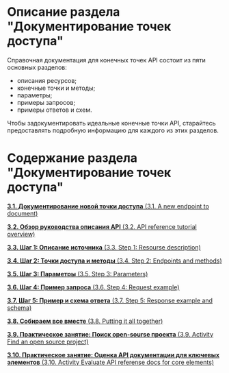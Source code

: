 # Описание раздела "Документирование точек доступа"

Справочная документация для конечных точек API состоит из пяти основных разделов:

- описания ресурсов;
- конечные точки и методы; 
- параметры; 
- примеры запросов;
- примеры ответов и схем.

 Чтобы задокументировать идеальные конечные точки API, старайтесь предоставлять подробную информацию для каждого из этих разделов.

# Содержание раздела "Документирование точек доступа"

[**3.1. Документирование новой точки доступа** (3.1. A new endpoint to document)](https://github.com/Starkovden/Documenting_APIs/blob/master/3.%20Documenting%20API%20endpoints/3.1.%20A%20new%20endpoint%20to%20document.md)

[**3.2. Обзор руководства описания API** (3.2. API reference tutorial overview)](https://github.com/Starkovden/Documenting_APIs/blob/master/3.%20Documenting%20API%20endpoints/3.2.%20API%20reference%20tutorial%20overview.md)

[**3.3. Шаг 1: Описание источника** (3.3. Step 1: Resourse description)](https://github.com/Starkovden/Documenting_APIs/blob/master/3.%20Documenting%20API%20endpoints/3.3.%20Step%201%20Resourse%20description.md)

[**3.4. Шаг 2: Точки доступа и методы** (3.4. Step 2: Endpoints and methods)](https://github.com/Starkovden/Documenting_APIs/blob/master/3.%20Documenting%20API%20endpoints/3.4.%20Step%202%20Endpoints%20and%20methods.md)

[**3.5. Шаг 3: Параметры** (3.5. Step 3: Parameters)](https://github.com/Starkovden/Documenting_APIs/blob/master/3.%20Documenting%20API%20endpoints/3.5.%20Step%203%20Parameters.md)

[**3.6. Шаг 4: Пример запроса** (3.6. Step 4: Request example)](https://github.com/Starkovden/Documenting_APIs/blob/master/3.%20Documenting%20API%20endpoints/3.6.%20Step%204%20Request%20example.md)

[**3.7. Шаг 5: Пример и схема ответа** (3.7. Step 5: Response example and schema)](https://github.com/Starkovden/Documenting_APIs/blob/master/3.%20Documenting%20API%20endpoints/3.7.%20Step%205%20Response%20example%20and%20schema.md)

[**3.8. Собираем все вместе** (3.8. Putting it all together)](https://github.com/Starkovden/Documenting_APIs/blob/master/3.%20Documenting%20API%20endpoints/3.8.%20Putting%20it%20all%20together.md)

[**3.9. Практическое занятие: Поиск open-sourse проекта** (3.9. Activity Find an open source project)](https://github.com/Starkovden/Documenting_APIs/blob/master/3.%20Documenting%20API%20endpoints/3.9.%20Activity%20Find%20an%20open%20source%20project.md)

[**3.10. Практическое занятие: Оценка API документации для ключевых элементов** (3.10. Activity Evaluate API referense docs for core elements)](https://github.com/Starkovden/Documenting_APIs/blob/master/3.%20Documenting%20API%20endpoints/3.10.%20Activity%20Evaluate%20API%20referense%20docs%20for%20core%20elements.md)